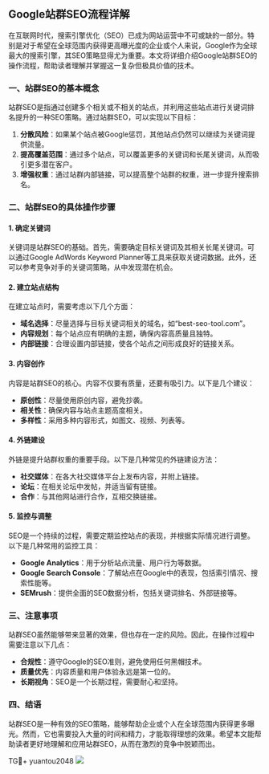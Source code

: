 ## Google站群SEO流程详解

在互联网时代，搜索引擎优化（SEO）已成为网站运营中不可或缺的一部分。特别是对于希望在全球范围内获得更高曝光度的企业或个人来说，Google作为全球最大的搜索引擎，其SEO策略显得尤为重要。本文将详细介绍Google站群SEO的操作流程，帮助读者理解并掌握这一复杂但极具价值的技术。

### 一、站群SEO的基本概念

站群SEO是指通过创建多个相关或不相关的站点，并利用这些站点进行关键词排名提升的一种SEO策略。通过站群SEO，可以实现以下目标：

1. **分散风险**：如果某个站点被Google惩罚，其他站点仍然可以继续为关键词提供流量。
2. **提高覆盖范围**：通过多个站点，可以覆盖更多的关键词和长尾关键词，从而吸引更多潜在客户。
3. **增强权重**：通过站群内部链接，可以提高整个站群的权重，进一步提升搜索排名。

### 二、站群SEO的具体操作步骤

#### 1. 确定关键词

关键词是站群SEO的基础。首先，需要确定目标关键词及其相关长尾关键词。可以通过Google AdWords Keyword Planner等工具来获取关键词数据。此外，还可以参考竞争对手的关键词策略，从中发现潜在机会。

#### 2. 建立站点结构

在建立站点时，需要考虑以下几个方面：

- **域名选择**：尽量选择与目标关键词相关的域名，如“best-seo-tool.com”。
- **内容规划**：每个站点应有明确的主题，确保内容高质量且独特。
- **内部链接**：合理设置内部链接，使各个站点之间形成良好的链接关系。

#### 3. 内容创作

内容是站群SEO的核心。内容不仅要有质量，还要有吸引力。以下是几个建议：

- **原创性**：尽量使用原创内容，避免抄袭。
- **相关性**：确保内容与站点主题高度相关。
- **多样性**：采用多种内容形式，如图文、视频、列表等。

#### 4. 外链建设

外链是提升站群权重的重要手段。以下是几种常见的外链建设方法：

- **社交媒体**：在各大社交媒体平台上发布内容，并附上链接。
- **论坛**：在相关论坛中发帖，并适当留有链接。
- **合作**：与其他网站进行合作，互相交换链接。

#### 5. 监控与调整

SEO是一个持续的过程，需要定期监控站点的表现，并根据实际情况进行调整。以下是几种常用的监控工具：

- **Google Analytics**：用于分析站点流量、用户行为等数据。
- **Google Search Console**：了解站点在Google中的表现，包括索引情况、搜索性能等。
- **SEMrush**：提供全面的SEO数据分析，包括关键词排名、外部链接等。

### 三、注意事项

站群SEO虽然能够带来显著的效果，但也存在一定的风险。因此，在操作过程中需要注意以下几点：

- **合规性**：遵守Google的SEO准则，避免使用任何黑帽技术。
- **质量优先**：内容质量和用户体验永远是第一位的。
- **长期视角**：SEO是一个长期过程，需要耐心和坚持。

### 四、结语

站群SEO是一种有效的SEO策略，能够帮助企业或个人在全球范围内获得更多曝光。然而，它也需要投入大量的时间和精力，才能取得理想的效果。希望本文能帮助读者更好地理解和应用站群SEO，从而在激烈的竞争中脱颖而出。

TG💪+ yuantou2048  ![](https://github.com/user-attachments/assets/42a5a4a5-fea9-4a1d-8aa0-73e57e430cca)